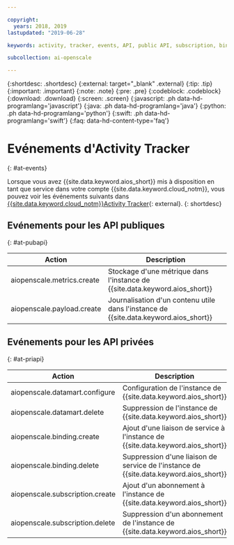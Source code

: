 ```yaml
---

copyright:
  years: 2018, 2019
lastupdated: "2019-06-28"

keywords: activity, tracker, events, API, public API, subscription, binding

subcollection: ai-openscale

---
```


{:shortdesc: .shortdesc}
{:external: target="_blank" .external}
{:tip: .tip}
{:important: .important}
{:note: .note}
{:pre: .pre}
{:codeblock: .codeblock}
{:download: .download}
{:screen: .screen}
{:javascript: .ph data-hd-programlang='javascript'}
{:java: .ph data-hd-programlang='java'}
{:python: .ph data-hd-programlang='python'}
{:swift: .ph data-hd-programlang='swift'}
{:faq: data-hd-content-type='faq'}

# Evénements d'Activity Tracker
{: #at-events}

Lorsque vous avez {{site.data.keyword.aios_short}} mis à disposition en tant que service
dans votre compte {{site.data.keyword.cloud_notm}},
vous pouvez voir les événements suivants dans
[{{site.data.keyword.cloud_notm}}Activity Tracker](/docs/services/cloud-activity-tracker?topic=cloud-activity-tracker-activity_tracker_ov){: external}.
{: shortdesc}

## Evénements pour les API publiques
{: #at-pubapi}

| Action | Description |
| -- | -- |
| aiopenscale.metrics.create | Stockage d'une métrique dans l'instance de {{site.data.keyword.aios_short}} |
| aiopenscale.payload.create | Journalisation d'un contenu utile dans l'instance de {{site.data.keyword.aios_short}} |

## Evénements pour les API privées
{: #at-priapi}

| Action | Description |
| -- | -- |
| aiopenscale.datamart.configure | Configuration de l'instance de {{site.data.keyword.aios_short}} |
| aiopenscale.datamart.delete | Suppression de l'instance de {{site.data.keyword.aios_short}} |
| aiopenscale.binding.create | Ajout d'une liaison de service à l'instance de {{site.data.keyword.aios_short}} |
| aiopenscale.binding.delete | Suppression d'une liaison de service de l'instance de {{site.data.keyword.aios_short}} |
| aiopenscale.subscription.create | Ajout d'un abonnement à l'instance de {{site.data.keyword.aios_short}} |
| aiopenscale.subscription.delete | Suppression d'un abonnement de l'instance de {{site.data.keyword.aios_short}} |
